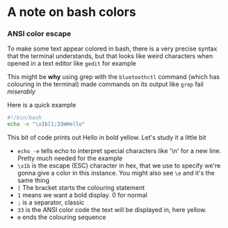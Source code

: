# A note on bash colors
### ANSI color escape
To make some text appear colored in bash, there is a very precise syntax that the terminal understands, but that looks like weird characters when opened in a text editor like `gedit` for example

This might be **why** using grep with the `bluetoothctl` command (which has colouring in the terminal) made commands on its output like `grep` fail *miserably*

Here is a quick example
```bash
#!/bin/bash
echo -e "\x1b[1;33mHello"
```
This bit of code prints out Hello in bold yellow.
Let's study it a little bit
* `echo -e` tells echo to interpret special characters like '\n' for a new line. Pretty much needed for the example
* `\x1b` is the escape (ESC) character in hex, that we use to specify we're gonna give a color in this instance. You might also see `\e` and it's the same thing
* `[` The bracket starts the colouring statement
* `1` means we want a bold display. 0 for normal
* `;` is a separator, classic
* `33` is the ANSI color code the text will be displayed in, here yellow.
* `m` ends the colouring sequence


